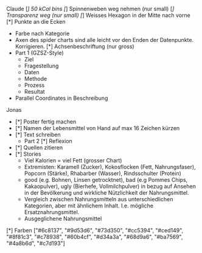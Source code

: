 Claude
[*] 50 kCal bins
[*] Spinnenweben weg nehmen (nur small)
[*] Transparenz weg (nur small)
[*] Weisses Hexagon in der Mitte nach vorne
[*] Punkte an die Ecken
- Farbe nach Kategorie
- Axen des spider charts sind alle leicht vor den Enden der Datenpunkte. Korrigieren.
[*] Achsenbeschriftung (nur gross)
- Part 1 (GZSZ-Style)
    - Ziel
    - Fragestellung
    - Daten
    - Methode
    - Prozess
    - Resultat
- Parallel Coordinates in Beschreibung

Jonas

- [*] Poster fertig machen
- [*] Namen der Lebensmittel von Hand auf max 16 Zeichen kürzen
- [*] Text schreiben
    - Part 2
        [*] Reflexion
- [*] Quellen zitieren
- [*] Stories
    - Viel Kalorien = viel Fett (grosser Chart)
    - Extremisten: Karamell (Zucker), Kokosflocken (Fett, Nahrungsfaser), Popcorn (Stärke), Rhabarber (Wasser), Rindsschulter (Protein)
    - good (e.g. Bohnen, Linsen getrocktnet), bad (e.g Pommes Chips, Kakaopulver), ugly (Bierhefe, Vollmilchpulver) in bezug auf Ansehen in der Bevölkerung und wirkliche Nützlichkeit der Nahrungsmittel.
    - Vergleich zwischen Nahrungsmitteln aus unterschiedlichen Kategorien, aber mit ähnlichem Inhalt. I.e. mögliche Ersatznahrungsmittel.
    - Ausgeglichene Nahrungsmittel

[*] Farben
    ["#6c8137",
    "#9d53d6",
    "#73d350",
    "#cc5394",
    "#ced149",
    "#8f81c3",
    "#c78938",
    "#60b4cf",
    "#d34a3a",
    "#68d9a6",
    "#ba7569",
    "#4a8b6d",
    "#c7d193"]
